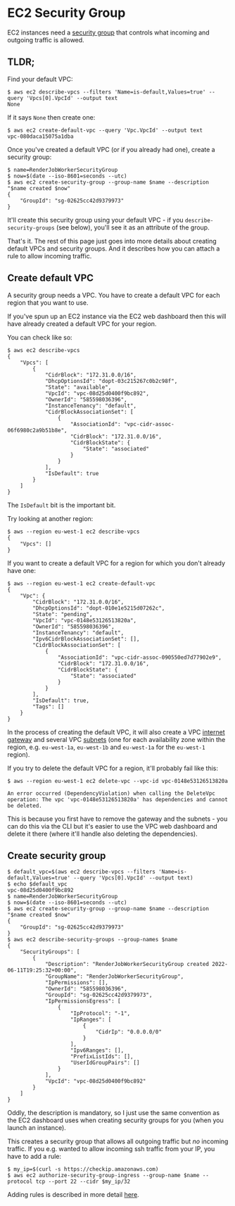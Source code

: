 EC2 Security Group
==================

EC2 instances need a [security group](https://docs.aws.amazon.com/AWSEC2/latest/UserGuide/ec2-security-groups.html) that controls what incoming and outgoing traffic is allowed.

TLDR;
-----

Find your default VPC:

```
$ aws ec2 describe-vpcs --filters 'Name=is-default,Values=true' --query 'Vpcs[0].VpcId' --output text
None
```

If it says `None` then create one:

```
$ aws ec2 create-default-vpc --query 'Vpc.VpcId' --output text
vpc-080daca15075a1dba
```

Once you've created a default VPC (or if you already had one), create a security group:

```
$ name=RenderJobWorkerSecurityGroup
$ now=$(date --iso-8601=seconds --utc)
$ aws ec2 create-security-group --group-name $name --description "$name created $now" 
{
    "GroupId": "sg-02625cc42d9379973"
}
```

It'll create this security group using your default VPC - if you `describe-security-groups` (see below), you'll see it as an attribute of the group.

That's it. The rest of this page just goes into more details about creating default VPCs and security groups. And it describes how you can attach a rule to allow incoming traffic.

Create default VPC
------------------

A security group needs a VPC. You have to create a default VPC for each region that you want to use.

If you've spun up an EC2 instance via the EC2 web dashboard then this will have already created a default VPC for your region.

You can check like so:

```
$ aws ec2 describe-vpcs
{
    "Vpcs": [
        {
            "CidrBlock": "172.31.0.0/16",
            "DhcpOptionsId": "dopt-03c215267c0b2c98f",
            "State": "available",
            "VpcId": "vpc-08d25d0400f9bc892",
            "OwnerId": "585598036396",
            "InstanceTenancy": "default",
            "CidrBlockAssociationSet": [
                {
                    "AssociationId": "vpc-cidr-assoc-06f6980c2a9b51b8e",
                    "CidrBlock": "172.31.0.0/16",
                    "CidrBlockState": {
                        "State": "associated"
                    }
                }
            ],
            "IsDefault": true
        }
    ]
}
```

The `IsDefault` bit is the important bit.

Try looking at another region:

```
$ aws --region eu-west-1 ec2 describe-vpcs
{
    "Vpcs": []
}
```

If you want to create a default VPC for a region for which you don't already have one:


```
$ aws --region eu-west-1 ec2 create-default-vpc
{
    "Vpc": {
        "CidrBlock": "172.31.0.0/16",
        "DhcpOptionsId": "dopt-010e1e5215d07262c",
        "State": "pending",
        "VpcId": "vpc-0148e53126513820a",
        "OwnerId": "585598036396",
        "InstanceTenancy": "default",
        "Ipv6CidrBlockAssociationSet": [],
        "CidrBlockAssociationSet": [
            {
                "AssociationId": "vpc-cidr-assoc-090550ed7d77902e9",
                "CidrBlock": "172.31.0.0/16",
                "CidrBlockState": {
                    "State": "associated"
                }
            }
        ],
        "IsDefault": true,
        "Tags": []
    }
}
```

In the process of creating the default VPC, it will also create a VPC [internet gateway](https://docs.aws.amazon.com/vpc/latest/userguide/VPC_Internet_Gateway.html) and several VPC [subnets](https://docs.aws.amazon.com/vpc/latest/userguide/configure-subnets.html) (one for each availability zone within the region, e.g. `eu-west-1a`, `eu-west-1b` and `eu-west-1a` for the `eu-west-1` region).

If you try to delete the default VPC for a region, it'll probably fail like this:

```
$ aws --region eu-west-1 ec2 delete-vpc --vpc-id vpc-0148e53126513820a

An error occurred (DependencyViolation) when calling the DeleteVpc operation: The vpc 'vpc-0148e53126513820a' has dependencies and cannot be deleted.
```

This is because you first have to remove the gateway and the subnets - you can do this via the CLI but it's easier to use the VPC web dashboard and delete it there (where it'll handle also deleting the dependencies).

Create security group
---------------------

```
$ default_vpc=$(aws ec2 describe-vpcs --filters 'Name=is-default,Values=true' --query 'Vpcs[0].VpcId' --output text)
$ echo $default_vpc 
vpc-08d25d0400f9bc892
$ name=RenderJobWorkerSecurityGroup
$ now=$(date --iso-8601=seconds --utc)
$ aws ec2 create-security-group --group-name $name --description "$name created $now" 
{
    "GroupId": "sg-02625cc42d9379973"
}
$ aws ec2 describe-security-groups --group-names $name
{
    "SecurityGroups": [
        {
            "Description": "RenderJobWorkerSecurityGroup created 2022-06-11T19:25:32+00:00",
            "GroupName": "RenderJobWorkerSecurityGroup",
            "IpPermissions": [],
            "OwnerId": "585598036396",
            "GroupId": "sg-02625cc42d9379973",
            "IpPermissionsEgress": [
                {
                    "IpProtocol": "-1",
                    "IpRanges": [
                        {
                            "CidrIp": "0.0.0.0/0"
                        }
                    ],
                    "Ipv6Ranges": [],
                    "PrefixListIds": [],
                    "UserIdGroupPairs": []
                }
            ],
            "VpcId": "vpc-08d25d0400f9bc892"
        }
    ]
}
```

Oddly, the description is mandatory, so I just use the same convention as the EC2 dashboard uses when creating security groups for you (when you launch an instance).

This creates a security group that allows all outgoing traffic but _no_ incoming traffic. If you e.g. wanted to allow incoming ssh traffic from your IP, you have to add a rule:

```
$ my_ip=$(curl -s https://checkip.amazonaws.com)
$ aws ec2 authorize-security-group-ingress --group-name $name --protocol tcp --port 22 --cidr $my_ip/32
```

Adding rules is described in more detail [here](https://docs.aws.amazon.com/cli/latest/userguide/cli-services-ec2-sg.html#configuring-a-security-group).
